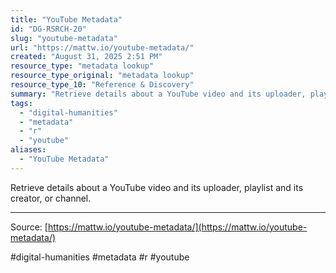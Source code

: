 ```yaml
---
title: "YouTube Metadata"
id: "DG-RSRCH-20"
slug: "youtube-metadata"
url: "https://mattw.io/youtube-metadata/"
created: "August 31, 2025 2:51 PM"
resource_type: "metadata lookup"
resource_type_original: "metadata lookup"
resource_type_10: "Reference & Discovery"
summary: "Retrieve details about a YouTube video and its uploader, playlist and its creator, or channel."
tags:
  - "digital-humanities"
  - "metadata"
  - "r"
  - "youtube"
aliases:
  - "YouTube Metadata"
---
```


Retrieve details about a YouTube video and its uploader, playlist and its creator, or channel.

---

Source: [https://mattw.io/youtube-metadata/](https://mattw.io/youtube-metadata/)

#digital-humanities #metadata #r #youtube
